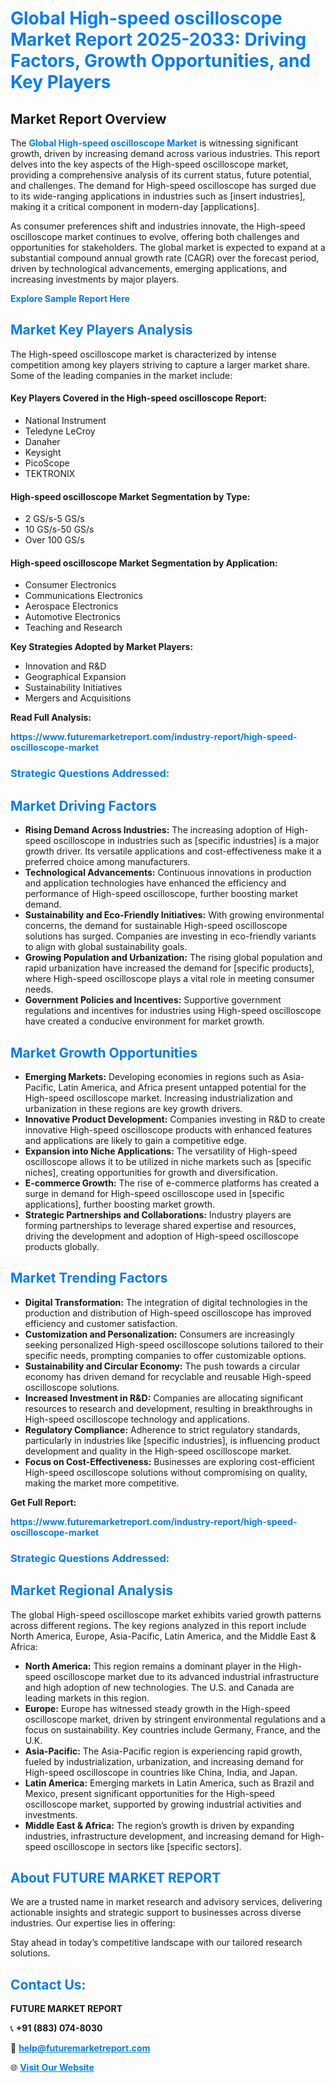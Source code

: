 <h1 style="color: #007BFF;">Global High-speed oscilloscope Market Report 2025-2033: Driving Factors, Growth Opportunities, and Key Players</h1>

<section id="overview">
<h2>Market Report Overview</h2>
<p>The <a href="https://www.futuremarketreport.com/industry-report/high-speed-oscilloscope-market" style="color: #007BFF; text-decoration: none;"><strong>Global High-speed oscilloscope Market</strong></a> is witnessing significant growth, driven by increasing demand across various industries. This report delves into the key aspects of the High-speed oscilloscope market, providing a comprehensive analysis of its current status, future potential, and challenges. The demand for High-speed oscilloscope has surged due to its wide-ranging applications in industries such as [insert industries], making it a critical component in modern-day [applications].</p>
<p>As consumer preferences shift and industries innovate, the High-speed oscilloscope market continues to evolve, offering both challenges and opportunities for stakeholders. The global market is expected to expand at a substantial compound annual growth rate (CAGR) over the forecast period, driven by technological advancements, emerging applications, and increasing investments by major players.</p>
</section>

<section id="overview">
<p><a href="https://www.futuremarketreport.com/request-sample/reportId=114905" style="color: #007BFF; text-decoration: none;"><strong>Explore Sample Report Here</strong></a></p>
</section>

<section id="key-players">
<h2 style="color: #007BFF;">Market Key Players Analysis</h2>
<p>The High-speed oscilloscope market is characterized by intense competition among key players striving to capture a larger market share. Some of the leading companies in the market include:</p>
<h4>Key Players Covered in the High-speed oscilloscope Report:</h4>
<ul><li>National Instrument</li><li>Teledyne LeCroy</li><li>Danaher</li><li>Keysight</li><li>PicoScope</li><li>TEKTRONIX</li></ul>
<h4>High-speed oscilloscope Market Segmentation by Type:</h4>
<ul><li>2 GS/s-5 GS/s</li><li>10 GS/s-50 GS/s</li><li>Over 100 GS/s</li></ul>

<h4>High-speed oscilloscope Market Segmentation by Application:</h4>
<ul><li>Consumer Electronics</li><li>Communications Electronics</li><li>Aerospace Electronics</li><li>Automotive Electronics</li><li>Teaching and Research</li></ul>
<p><strong>Key Strategies Adopted by Market Players:</strong></p>
<ul>
<li>Innovation and R&D</li>
<li>Geographical Expansion</li>
<li>Sustainability Initiatives</li>
<li>Mergers and Acquisitions</li>
</ul>
</section>

<section>
<p><strong>Read Full Analysis: </strong></p><a href="https://www.futuremarketreport.com/industry-report/high-speed-oscilloscope-market" style="color: #007BFF; text-decoration: none;"><strong>https://www.futuremarketreport.com/industry-report/high-speed-oscilloscope-market</strong></a>
<h3 style="color: #007BFF;">Strategic Questions Addressed:</h3>
</section>

<section id="driving-factors">
<h2 style="color: #007BFF;">Market Driving Factors</h2>
<ul>
<li><strong>Rising Demand Across Industries:</strong> The increasing adoption of High-speed oscilloscope in industries such as [specific industries] is a major growth driver. Its versatile applications and cost-effectiveness make it a preferred choice among manufacturers.</li>
<li><strong>Technological Advancements:</strong> Continuous innovations in production and application technologies have enhanced the efficiency and performance of High-speed oscilloscope, further boosting market demand.</li>
<li><strong>Sustainability and Eco-Friendly Initiatives:</strong> With growing environmental concerns, the demand for sustainable High-speed oscilloscope solutions has surged. Companies are investing in eco-friendly variants to align with global sustainability goals.</li>
<li><strong>Growing Population and Urbanization:</strong> The rising global population and rapid urbanization have increased the demand for [specific products], where High-speed oscilloscope plays a vital role in meeting consumer needs.</li>
<li><strong>Government Policies and Incentives:</strong> Supportive government regulations and incentives for industries using High-speed oscilloscope have created a conducive environment for market growth.</li>
</ul>
</section>

<section id="growth-opportunities">
<h2 style="color: #007BFF;">Market Growth Opportunities</h2>
<ul>
<li><strong>Emerging Markets:</strong> Developing economies in regions such as Asia-Pacific, Latin America, and Africa present untapped potential for the High-speed oscilloscope market. Increasing industrialization and urbanization in these regions are key growth drivers.</li>
<li><strong>Innovative Product Development:</strong> Companies investing in R&D to create innovative High-speed oscilloscope products with enhanced features and applications are likely to gain a competitive edge.</li>
<li><strong>Expansion into Niche Applications:</strong> The versatility of High-speed oscilloscope allows it to be utilized in niche markets such as [specific niches], creating opportunities for growth and diversification.</li>
<li><strong>E-commerce Growth:</strong> The rise of e-commerce platforms has created a surge in demand for High-speed oscilloscope used in [specific applications], further boosting market growth.</li>
<li><strong>Strategic Partnerships and Collaborations:</strong> Industry players are forming partnerships to leverage shared expertise and resources, driving the development and adoption of High-speed oscilloscope products globally.</li>
</ul>
</section>

<section id="trending-factors">
<h2 style="color: #007BFF;">Market Trending Factors</h2>
<ul>
<li><strong>Digital Transformation:</strong> The integration of digital technologies in the production and distribution of High-speed oscilloscope has improved efficiency and customer satisfaction.</li>
<li><strong>Customization and Personalization:</strong> Consumers are increasingly seeking personalized High-speed oscilloscope solutions tailored to their specific needs, prompting companies to offer customizable options.</li>
<li><strong>Sustainability and Circular Economy:</strong> The push towards a circular economy has driven demand for recyclable and reusable High-speed oscilloscope solutions.</li>
<li><strong>Increased Investment in R&D:</strong> Companies are allocating significant resources to research and development, resulting in breakthroughs in High-speed oscilloscope technology and applications.</li>
<li><strong>Regulatory Compliance:</strong> Adherence to strict regulatory standards, particularly in industries like [specific industries], is influencing product development and quality in the High-speed oscilloscope market.</li>
<li><strong>Focus on Cost-Effectiveness:</strong> Businesses are exploring cost-efficient High-speed oscilloscope solutions without compromising on quality, making the market more competitive.</li>
</ul>
</section>

<section>
<p><strong>Get Full Report: </strong></p><a href="https://www.futuremarketreport.com/industry-report/high-speed-oscilloscope-market" style="color: #007BFF; text-decoration: none;"><strong>https://www.futuremarketreport.com/industry-report/high-speed-oscilloscope-market</strong></a>
<h3 style="color: #007BFF;">Strategic Questions Addressed:</h3>
</section>


<section id="regional-analysis">
<h2 style="color: #007BFF;">Market Regional Analysis</h2>
<p>The global High-speed oscilloscope market exhibits varied growth patterns across different regions. The key regions analyzed in this report include North America, Europe, Asia-Pacific, Latin America, and the Middle East & Africa:</p>
<ul>
<li><strong>North America:</strong> This region remains a dominant player in the High-speed oscilloscope market due to its advanced industrial infrastructure and high adoption of new technologies. The U.S. and Canada are leading markets in this region.</li>
<li><strong>Europe:</strong> Europe has witnessed steady growth in the High-speed oscilloscope market, driven by stringent environmental regulations and a focus on sustainability. Key countries include Germany, France, and the U.K.</li>
<li><strong>Asia-Pacific:</strong> The Asia-Pacific region is experiencing rapid growth, fueled by industrialization, urbanization, and increasing demand for High-speed oscilloscope in countries like China, India, and Japan.</li>
<li><strong>Latin America:</strong> Emerging markets in Latin America, such as Brazil and Mexico, present significant opportunities for the High-speed oscilloscope market, supported by growing industrial activities and investments.</li>
<li><strong>Middle East & Africa:</strong> The region’s growth is driven by expanding industries, infrastructure development, and increasing demand for High-speed oscilloscope in sectors like [specific sectors].</li>
</ul>
</section>

<footer>
<h2 style="color: #007BFF;">About FUTURE MARKET REPORT</h2>
<p>We are a trusted name in market research and advisory services, delivering actionable insights and strategic support to businesses across diverse industries. Our expertise lies in offering:</p>

<p>Stay ahead in today’s competitive landscape with our tailored research solutions.</p>

<h2 style="color: #007BFF;">Contact Us:</h2>
<p><strong>FUTURE MARKET REPORT</strong></p>
<p>📞 <strong>+91 (883) 074-8030</strong></p>
<p>📧 <strong><a href="mailto:help@futuremarketreport.com" style="color: #007BFF;">help@futuremarketreport.com</a></strong></p>
<p>🌐 <strong><a href="https://www.futuremarketreport.com/" style="color: #007BFF;">Visit Our Website</a></strong></p>
</footer>